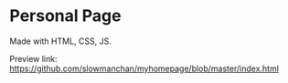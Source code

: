 # Personal Page

Made with HTML, CSS, JS.

Preview link:
https://github.com/slowmanchan/myhomepage/blob/master/index.html
